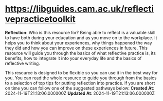 # https://libguides.cam.ac.uk/reflectivepracticetoolkit

**Reflection**: Who is this resource for?
Being able to reflect is a valuable skill to have both during your education and as you move on to the workplace. It helps you to think about your experiences, why things happened the way they did and how you can improve on these experiences in future. This resource will guide you through the basics of what reflective practice is, its benefits, how to integrate it into your everyday life and the basics of reflective writing.

This resource is designed to be flexible so you can use it in the best way for you. You can read the whole resource to guide you through from the basics to a selection of top tips for putting reflection into practice. If you are short on time you can follow one of the suggested pathways below:
**Created At**: 2024-11-19T21:13:06.000000Z
**Updated At**: 2024-11-19T21:13:06.000000Z
